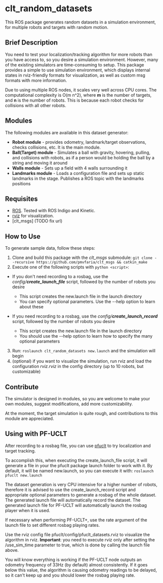 # clt\_random\_datasets

This ROS package generates random datasets in a simulation environment, for multiple robots and targets with random motion.

## Brief Description

You need to test your localization/tracking algorithm for more robots than you have access to, so you desire a simulation environment. However, many of the existing simulators are time-consuming to setup. This package provides a simple to use simulation environment, which displays internal states in rviz-friendly formats for visualization, as well as custom msg formats with more information.

Due to using multiple ROS nodes, it scales very well across CPU cores. The computational complexity is O(m n^2), where **m** is the number of targets, and **n** is the number of robots. This is because each robot checks for collisions with all other robots.

## Modules

The following modules are available in this dataset generator:

* **Robot module** - provides odometry, landmark/target observations, checks collisions, etc. It is the main module.
* **Ball(Target) module** - Simulates a ball with gravity, hovering, pulling, and collisions with robots, as if a person would be holding the ball by a string and moving it around
* **Walls module** - Sets up a field with 4 walls surrounding it
* **Landmarks module** - Loads a configuration file and sets up static landmarks in the stage. Publishes a ROS topic with the landmarks positions

## Requisites

* [ROS](https://www.ros.org). Tested with ROS Indigo and Kinetic.
* [rviz](https://wiki.ros.org/rviz) for visualization.
* [clt_msgs] (TODO fix url)

## How to Use

To generate sample data, follow these steps:

1. Clone and build this package with the *clt\_msgs* submodule: `git clone --recursive https://github.com/pmvfaria/clt_msgs && catkin_make`
2. Execute one of the following scripts with `python <script>`:
  * If you don't need recording to a rosbag, use the *config/**create\_launch\_file*** script, followed by the number of robots you desire
    * This script creates the new.launch file in the launch directory
    * You can specify optional parameters. Use the --help option to learn about these
    
  * If you need recording to a rosbag, use the *config/**create\_launch\_record*** script, followed by the number of robots you desire
    * This script creates the new.launch file in the launch directory
    * You should use the --help option to learn how to specify the many optional parameters
3. Run: `roslaunch clt_random_datasets new.launch` and the simulation will begin
4. (optional) if you want to visualize the simulation, run rviz and load the configuration *rviz.rviz* in the config directory (up to 10 robots, but customizable)

## Contribute

The simulator is designed in modules, so you are welcome to make your own modules, suggest modifications, add more customizability.

At the moment, the target simulation is quite rough, and contributions to this module are appreciated.

## Using with PF-UCLT

After recording to a rosbag file, you can use [pfuclt](https://github.com/pmvfaria/pfuclt) to try localization and target tracking.

To accomplish this, when executing the create\_launch\_file script, it will generate a file in your the pfuclt package launch folder to work with it. By default, it will be named new.launch, so you can execute it with: `roslaunch pfuclt new.launch`

The dataset generation is very CPU intensive for a higher number of robots, therefore it is advised to use the create\_launch\_record script and appropriate optional parameters to generate a rosbag of the whole dataset. The generated launch file will automatically record the dataset. The generated launch file for PF-UCLT will automatically launch the rosbag player when it is used.

If necessary when performing PF-UCLT+, use the rate argument of the launch file to set different rosbag playing rates.

Use the rviz config file pfuclt/config/pfuclt_datasets.rviz to visualize the algorithm in rviz. **Important**: you need to execute rviz only after setting the /use_sim_time parameter to true, which is done by calling the launch file above.

You will know everything is working if the PF-UCLT node outputs an odometry frequency of 33Hz (by default) almost consistently. If it goes below this value, the algorithm is causing odometry readings to be delayed, so it can't keep up and you should lower the rosbag playing rate.

